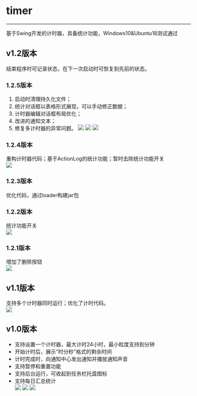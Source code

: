 # timer

------------
基于Swing开发的计时器，具备统计功能，Windows10&Ubuntu18测试通过<br>

## v1.2版本
结束程序时可记录状态，在下一次启动时可恢复到先前的状态。

### 1.2.5版本
1. 启动时清理持久化文件；
2. 统计对话框以表格形式展现，可以手动修正数据；
3. 计时器编辑对话框布局优化；
4. 改进的通知文本；
5. 修复多计时器的异常问题。
![](readme/v1.2/1.2.5-reset-dialog.png)
![](readme/v1.2/1.2.5-nofication.png)
![](readme/v1.2/1.2.5-stat.png)
### 1.2.4版本
重构计时器代码；基于ActionLog的统计功能；暂时去除统计功能开关<br>
![](readme/v1.2/1.2.4-stat.png)
### 1.2.3版本
优化代码，通过loader构建jar包
### 1.2.2版本
统计功能开关<br>
![](readme/v1.2/stat-option.png)
### 1.2.1版本
增加了删除按钮<br>
![](readme/v1.2/add-delete-button.png)

## v1.1版本
支持多个计时器同时运行；优化了计时代码。<br>
![](readme/v1.1/multiple-timers.png)

## v1.0版本
- 支持设置一个计时器，最大计时24小时，最小粒度支持到分钟
- 开始计时后，展示“时分秒”格式的剩余时间
- 计时完成时，向通知中心发出通知并播放通知声音
- 支持暂停和重置功能
- 支持后台运行，可收起到任务栏托盘图标
- 支持每日汇总统计<br>
  ![](readme/v1.0/counting.png)
  ![](readme/v1.0/statistic.png)
  ![](readme/v1.0/notice.png)
